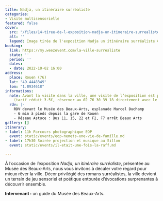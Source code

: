 ```yaml
---
title: Nadja, un itinéraire surréaliste
categories:
- Visite multisensorielle
featured: false
cover:
  src: "/files/14-tiree-de-l-exposition-nadja-un-itineraire-surrealiste-rmm.jpg"
  alt: ''
  legend: Image tirée de l'exposition Nadja un itinéraire surréaliste ©RMM
booking:
  link: https://my.weezevent.com/la-ville-surrealiste
  state: ''
  period: ''
  dates:
  - date: 2022-10-02 16:00
address:
  place: Rouen (76)
  lat: "49.4448349"
  lon: "1.0934618"
informations:
  note: Avant la visite dans la ville, une visite de l’exposition est possible à 15h
    (tarif réduit 3.5€, réserver au 02 76 30 39 18 directement avec le musée)
  rdv: |-
    RDV devant le Musée des Beaux-Arts, esplanade Marcel Duchamp
    - 6 min à pieds depuis la gare de Rouen
    - Réseau Astuce : Bus 11, 15, 22 et F2, F7 arrêt Beaux Arts
gallery: []
itinerary:
- label: 11h Parcours photographique EOP
  event: static/events/eop-nenets-une-vie-de-famille.md
- label: 17h30 Soirée projection et musique au Sillon
  event: static/events/il-etait-une-fois-la-raff.md

---
```

À l’occasion de l’exposition _Nadja, un itinéraire surréaliste_, présentée au Musée des Beaux-Arts, nous vous invitons à décaler votre regard pour mieux rêver la ville. Décor privilégié des romans surréalistes, la ville devient un terrain de jeu sensoriel et poétique entourée d’évocations surprenantes à découvrir ensemble.

**Intervenant :** un guide du Musée des Beaux-Arts.